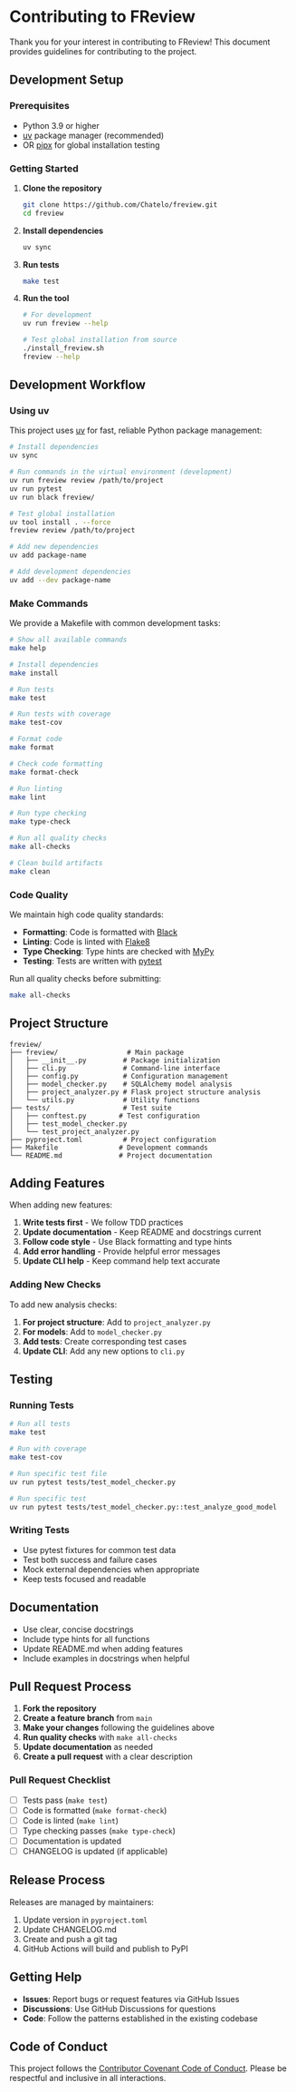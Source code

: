 # Contributing to FReview

Thank you for your interest in contributing to FReview! This document provides guidelines for contributing to the project.

## Development Setup

### Prerequisites

- Python 3.9 or higher
- [uv](https://github.com/astral-sh/uv) package manager (recommended)
- OR [pipx](https://github.com/pypa/pipx) for global installation testing

### Getting Started

1. **Clone the repository**
   ```bash
   git clone https://github.com/Chatelo/freview.git
   cd freview
   ```

2. **Install dependencies**
   ```bash
   uv sync
   ```

3. **Run tests**
   ```bash
   make test
   ```

4. **Run the tool**
   ```bash
   # For development
   uv run freview --help
   
   # Test global installation from source
   ./install_freview.sh
   freview --help
   ```

## Development Workflow

### Using uv

This project uses [uv](https://github.com/astral-sh/uv) for fast, reliable Python package management:

```bash
# Install dependencies
uv sync

# Run commands in the virtual environment (development)
uv run freview review /path/to/project
uv run pytest
uv run black freview/

# Test global installation
uv tool install . --force
freview review /path/to/project

# Add new dependencies
uv add package-name

# Add development dependencies  
uv add --dev package-name
```

### Make Commands

We provide a Makefile with common development tasks:

```bash
# Show all available commands
make help

# Install dependencies
make install

# Run tests
make test

# Run tests with coverage
make test-cov

# Format code
make format

# Check code formatting
make format-check

# Run linting
make lint

# Run type checking
make type-check

# Run all quality checks
make all-checks

# Clean build artifacts
make clean
```

### Code Quality

We maintain high code quality standards:

- **Formatting**: Code is formatted with [Black](https://github.com/psf/black)
- **Linting**: Code is linted with [Flake8](https://flake8.pycqa.org/)
- **Type Checking**: Type hints are checked with [MyPy](https://mypy-lang.org/)
- **Testing**: Tests are written with [pytest](https://pytest.org/)

Run all quality checks before submitting:

```bash
make all-checks
```

## Project Structure

```
freview/
├── freview/                 # Main package
│   ├── __init__.py         # Package initialization
│   ├── cli.py              # Command-line interface
│   ├── config.py           # Configuration management
│   ├── model_checker.py    # SQLAlchemy model analysis
│   ├── project_analyzer.py # Flask project structure analysis
│   └── utils.py            # Utility functions
├── tests/                  # Test suite
│   ├── conftest.py        # Test configuration
│   ├── test_model_checker.py
│   └── test_project_analyzer.py
├── pyproject.toml          # Project configuration
├── Makefile               # Development commands
└── README.md              # Project documentation
```

## Adding Features

When adding new features:

1. **Write tests first** - We follow TDD practices
2. **Update documentation** - Keep README and docstrings current
3. **Follow code style** - Use Black formatting and type hints
4. **Add error handling** - Provide helpful error messages
5. **Update CLI help** - Keep command help text accurate

### Adding New Checks

To add new analysis checks:

1. **For project structure**: Add to `project_analyzer.py`
2. **For models**: Add to `model_checker.py`
3. **Add tests**: Create corresponding test cases
4. **Update CLI**: Add any new options to `cli.py`

## Testing

### Running Tests

```bash
# Run all tests
make test

# Run with coverage
make test-cov

# Run specific test file
uv run pytest tests/test_model_checker.py

# Run specific test
uv run pytest tests/test_model_checker.py::test_analyze_good_model
```

### Writing Tests

- Use pytest fixtures for common test data
- Test both success and failure cases
- Mock external dependencies when appropriate
- Keep tests focused and readable

## Documentation

- Use clear, concise docstrings
- Include type hints for all functions
- Update README.md when adding features
- Include examples in docstrings when helpful

## Pull Request Process

1. **Fork the repository**
2. **Create a feature branch** from `main`
3. **Make your changes** following the guidelines above
4. **Run quality checks** with `make all-checks`
5. **Update documentation** as needed
6. **Create a pull request** with a clear description

### Pull Request Checklist

- [ ] Tests pass (`make test`)
- [ ] Code is formatted (`make format-check`)
- [ ] Code is linted (`make lint`)
- [ ] Type checking passes (`make type-check`)
- [ ] Documentation is updated
- [ ] CHANGELOG is updated (if applicable)

## Release Process

Releases are managed by maintainers:

1. Update version in `pyproject.toml`
2. Update CHANGELOG.md
3. Create and push a git tag
4. GitHub Actions will build and publish to PyPI

## Getting Help

- **Issues**: Report bugs or request features via GitHub Issues
- **Discussions**: Use GitHub Discussions for questions
- **Code**: Follow the patterns established in the existing codebase

## Code of Conduct

This project follows the [Contributor Covenant Code of Conduct](https://www.contributor-covenant.org/version/2/1/code_of_conduct/). Please be respectful and inclusive in all interactions.
